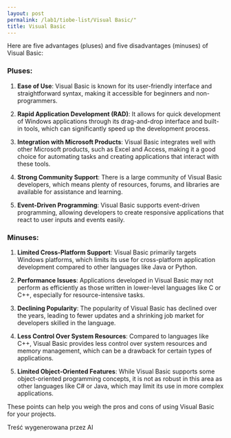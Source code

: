 ```yaml
---
layout: post
permalink: /lab1/tiobe-list/Visual Basic/"
title: Visual Basic
---
```

Here are five advantages (pluses) and five disadvantages (minuses) of Visual Basic:

### Pluses:
1. **Ease of Use**: Visual Basic is known for its user-friendly interface and straightforward syntax, making it accessible for beginners and non-programmers.

2. **Rapid Application Development (RAD)**: It allows for quick development of Windows applications through its drag-and-drop interface and built-in tools, which can significantly speed up the development process.

3. **Integration with Microsoft Products**: Visual Basic integrates well with other Microsoft products, such as Excel and Access, making it a good choice for automating tasks and creating applications that interact with these tools.

4. **Strong Community Support**: There is a large community of Visual Basic developers, which means plenty of resources, forums, and libraries are available for assistance and learning.

5. **Event-Driven Programming**: Visual Basic supports event-driven programming, allowing developers to create responsive applications that react to user inputs and events easily.

### Minuses:
1. **Limited Cross-Platform Support**: Visual Basic primarily targets Windows platforms, which limits its use for cross-platform application development compared to other languages like Java or Python.

2. **Performance Issues**: Applications developed in Visual Basic may not perform as efficiently as those written in lower-level languages like C or C++, especially for resource-intensive tasks.

3. **Declining Popularity**: The popularity of Visual Basic has declined over the years, leading to fewer updates and a shrinking job market for developers skilled in the language.

4. **Less Control Over System Resources**: Compared to languages like C++, Visual Basic provides less control over system resources and memory management, which can be a drawback for certain types of applications.

5. **Limited Object-Oriented Features**: While Visual Basic supports some object-oriented programming concepts, it is not as robust in this area as other languages like C# or Java, which may limit its use in more complex applications. 

These points can help you weigh the pros and cons of using Visual Basic for your projects.

Treść wygenerowana przez AI
